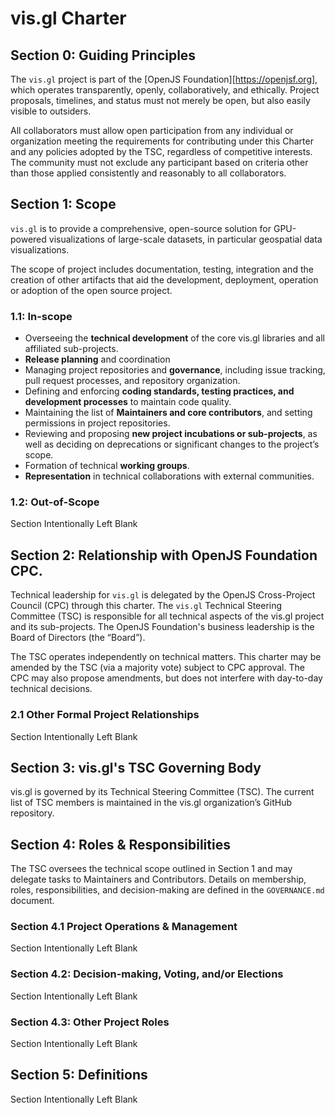 # vis.gl Charter

## Section 0: Guiding Principles

The `vis.gl` project is part of the [OpenJS Foundation][https://openjsf.org], which operates transparently, openly, collaboratively, and ethically. Project proposals, timelines, and status must not merely be open, but also easily visible to outsiders.

All collaborators must allow open participation from any individual or organization meeting the requirements for contributing under this Charter and any policies adopted by the TSC, regardless of competitive interests. The community must not exclude any participant based on criteria other than those applied consistently and reasonably to all collaborators.

## Section 1: Scope

`vis.gl` is to provide a comprehensive, open-source solution for GPU-powered visualizations of large-scale datasets, in particular geospatial data visualizations.

The scope of project includes documentation, testing, integration and the creation of other artifacts that aid the development, deployment, operation or adoption of the open source project.

### 1.1: In-scope

 - Overseeing the **technical development** of the core vis.gl libraries and all affiliated sub-projects.
 - **Release planning** and coordination
 - Managing project repositories and **governance**, including issue tracking, pull request processes, and repository organization.
 - Defining and enforcing **coding standards, testing practices, and development processes** to maintain code quality.
 - Maintaining the list of **Maintainers and core contributors**, and setting permissions in project repositories.
 - Reviewing and proposing **new project incubations or sub-projects**, as well as deciding on deprecations or significant changes to the project’s scope.
 - Formation of technical **working groups**.
 - **Representation** in technical collaborations with external communities.

### 1.2: Out-of-Scope

Section Intentionally Left Blank

## Section 2: Relationship with OpenJS Foundation CPC.

Technical leadership for `vis.gl` is delegated by the OpenJS Cross-Project Council (CPC) through this charter. The `vis.gl` Technical Steering Committee (TSC) is responsible for all technical aspects of the vis.gl project and its sub-projects. The OpenJS Foundation's business leadership is the Board of Directors (the “Board”).

The TSC operates independently on technical matters. This charter may be amended by the TSC (via a majority vote) subject to CPC approval. The CPC may also propose amendments, but does not interfere with day-to-day technical decisions.

### 2.1 Other Formal Project Relationships

Section Intentionally Left Blank

## Section 3: vis.gl's TSC Governing Body

vis.gl is governed by its Technical Steering Committee (TSC). The current list of TSC members is maintained in the vis.gl organization’s GitHub repository.

## Section 4: Roles & Responsibilities 

The TSC oversees the technical scope outlined in Section 1 and may delegate tasks to Maintainers and Contributors. Details on membership, roles, responsibilities, and decision-making are defined in the `GOVERNANCE.md` document.

### Section 4.1 Project Operations & Management

Section Intentionally Left Blank

### Section 4.2: Decision-making, Voting, and/or Elections

Section Intentionally Left Blank

### Section 4.3: Other Project Roles

Section Intentionally Left Blank

## Section 5: Definitions

Section Intentionally Left Blank
